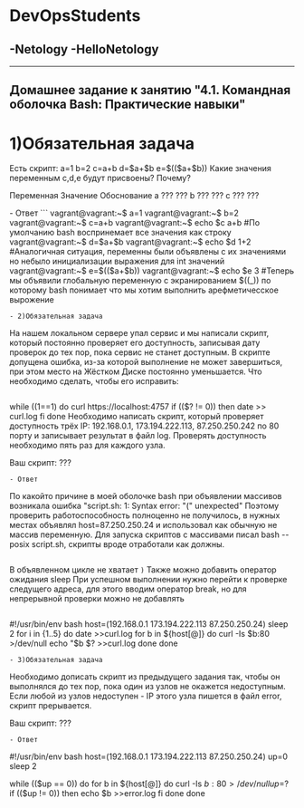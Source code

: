 # DevOpsStudents
-Netology
-HelloNetology
-
---
Домашнее задание к занятию "4.1. Командная оболочка Bash: Практические навыки"
---
# 1)Обязательная задача
<!doctype html>
<html>
Есть скрипт:
a=1
b=2
c=a+b
d=$a+$b
e=$(($a+$b))
Какие значения переменным c,d,e будут присвоены? Почему?

Переменная	Значение	Обоснование
a	???	???
b	???	???
c	???	???
</html>
- Ответ
```
vagrant@vagrant:~$ a=1
vagrant@vagrant:~$ b=2
vagrant@vagrant:~$ c=a+b
vagrant@vagrant:~$ echo $c
a+b
#По умолчанию bash воспринемает все значения как строку
vagrant@vagrant:~$ d=$a+$b
vagrant@vagrant:~$ echo $d
1+2
#Аналогичная ситуация, переменны были объявлены с их значениями но небыло инициализации выражения для int значений
vagrant@vagrant:~$ e=$(($a+$b))
vagrant@vagrant:~$ echo $e
3
#Теперь мы объявили глобальную переменную с экранированием $((_)) по которому bash понимает что мы хотим выполнить арефметичесское вырожение

```
- 2)Обязательная задача
```
На нашем локальном сервере упал сервис и мы написали скрипт, который постоянно проверяет его доступность, записывая дату проверок до тех пор, пока сервис не станет доступным. В скрипте допущена ошибка, из-за которой выполнение не может завершиться, при этом место на Жёстком Диске постоянно уменьшается. Что необходимо сделать, чтобы его исправить:
```
```
while ((1==1)
do
	curl https://localhost:4757
	if (($? != 0))
	then
		date >> curl.log
	fi
done
Необходимо написать скрипт, который проверяет доступность трёх IP: 192.168.0.1, 173.194.222.113, 87.250.250.242 по 80 порту и записывает результат в файл log. 
Проверять доступность необходимо пять раз для каждого узла.

Ваш скрипт:
???
```
- Ответ
```
По какойто причине в моей оболочке bash при объявлении массивов возникала ошибка "script.sh: 1: Syntax error: "(" unexpected"
Поэтому проверить работоспособность полноценно не получилось, в нужных местах объявлял host=87.250.250.24 и использовал как обычную не массив переменную.
Для запуска скриптов с массивами писал bash --posix script.sh, скрипты вроде отработали как должны.
```
```
В объявленном цикле не хватает `)`
Также можно добавить оператор ожидания sleep
При успешном выполнении нужно перейти к проверке следущего адреса, для этого вводим оператор break,
но для непрерывной проверки можно не добавлять
```
```
#!/usr/bin/env bash
host=(192.168.0.1 173.194.222.113 87.250.250.24)
sleep 2
for i in {1..5}
do
date >>curl.log
    for b in ${host[@]}
    do
        curl -Is $b:80 >/dev/null
        echo "$b $? >>curl.log
    done
done
```
- 3)Обязательная задача
```
Необходимо дописать скрипт из предыдущего задания так, чтобы он выполнялся до тех пор, пока один из узлов не окажется недоступным. 
Если любой из узлов недоступен - IP этого узла пишется в файл error, скрипт прерывается.

Ваш скрипт:
???
```
- Ответ
```
#!/usr/bin/env bash
host=(192.168.0.1 173.194.222.113 87.250.250.24)
up=0
sleep 2

while (($up == 0))
do
    for b in ${host[@]}
    do
	curl -Is $b:80 >/dev/null
	up=$?
	if (($up != 0))
	then
	    echo $b >>error.log
	fi
    done
done
```
